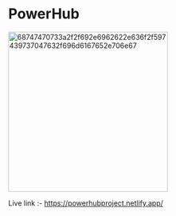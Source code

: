 # PowerHub
<img width="320" alt="68747470733a2f2f692e6962622e636f2f597439737047632f696d6167652e706e67" src="https://github.com/user-attachments/assets/f570ca5b-ecb5-4806-84bb-590f15fac58d">

Live link :- https://powerhubproject.netlify.app/
